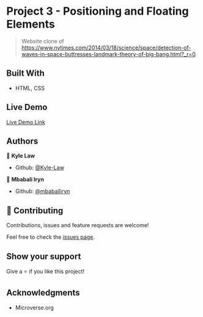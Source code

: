 # Project 3 - Positioning and Floating Elements

> Website clone of https://www.nytimes.com/2014/03/18/science/space/detection-of-waves-in-space-buttresses-landmark-theory-of-big-bang.html?_r=0.

## Built With

- HTML, CSS

## Live Demo

[Live Demo Link](https://rawcdn.githack.com/Kyle-Law/Positioning-and--Floating-Elements/bad01eda6728179a48b8d092380dcdc037713bf1/index.html)

## Authors

👤 **Kyle Law**

- Github: [@Kyle-Law](https://github.com/Kyle-Law)

👤 **Mbabali Iryn**

- Github: [@mbaballiryn](https://github.com/mbabaliiryn)

## 🤝 Contributing

Contributions, issues and feature requests are welcome!

Feel free to check the [issues page](issues/).

## Show your support

Give a ⭐️ if you like this project!

## Acknowledgments

- Microverse.org